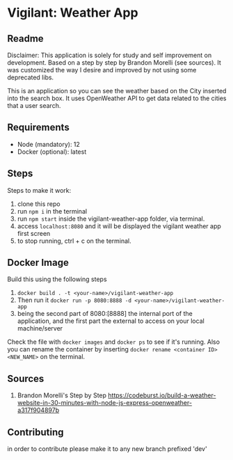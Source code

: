# Vigilant: Weather App

Readme
--

Disclaimer: This application is solely for study and self improvement on development. Based on a step by step by Brandon Morelli (see sources). 
It was customized the way I desire and improved by not using some deprecated libs. 

This is an application so you can see the weather based on the City inserted into the search box. 
It uses OpenWeather API to get data related to the cities that a user search. 

Requirements
--

- Node (mandatory): 12 
- Docker (optional): latest

Steps
--

Steps to make it work: 
1. clone this repo
2. run `npm i` in the terminal
3. run `npm start` inside the vigilant-weather-app folder, via terminal. 
4. access `localhost:8080` and it will be displayed the vigilant weather app first screen
5. to stop running, ctrl + c on the terminal. 

Docker Image
-- 
Build this using the following steps
1. `docker build . -t <your-name>/vigilant-weather-app`
2. Then run it `docker run -p 8080:8888 -d <your-name>/vigilant-weather-app`
3. being the second part of 8080:[8888] the internal port of the application, and the first part the external to access on your local machine/server

Check the file with `docker images` and `docker ps` to see if it's running.
Also you can rename the container by inserting `docker rename <container ID> <NEW_NAME>` on the terminal. 


Sources
--
1. Brandon Morelli's Step by Step https://codeburst.io/build-a-weather-website-in-30-minutes-with-node-js-express-openweather-a317f904897b

Contributing
--
in order to contribute please make it to any new branch prefixed 'dev'